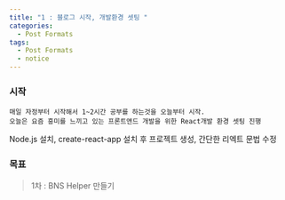 ```yaml
---
title: "1 : 블로그 시작, 개발환경 셋팅 "
categories:
  - Post Formats
tags:
  - Post Formats
  - notice
---
```


### 시작
```
매일 자정부터 시작해서 1~2시간 공부를 하는것을 오늘부터 시작. 
오늘은 요즘 흥미를 느끼고 있는 프론트앤드 개발을 위한 React개발 환경 셋팅 진행
```

Node.js 설치, create-react-app 설치 후 프로젝트 생성, 간단한 리엑트 문법 수정

### 목표
> 1차 : BNS Helper 만들기
